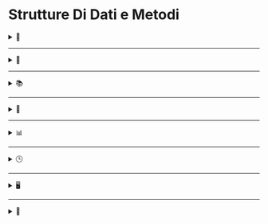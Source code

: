 # Strutture Di Dati e Metodi

<details>
<Summary> 💬 </Summary>

# STRINGHE

### `VARIABILE_STRINGA.Length`

restituisce la lunghezza

```csharp
string nome2 = "abcd";
int lunghezza = nome2.Length; // lunghezza = 4
```

---

### `string.isNullOrWhiteSpace( VARIABILE_STRINGA )`

restituisce booleano se c'è o meno un valore null o uno spazio vuoto

```csharp
string nome3 = "Nome1";
bool check = string.IsNullOrWhiteSpace(nome3); // check = false
```

---

### `VARIABILE_STRINGA.ToLower()`

restituisce stringa in minuscolo

```csharp
string nome4 = "NOME1";
string minuscolo = nome4.ToLower();   //  minuscolo = "nome1"
```

---

### `VARIABILE_STRINGA.ToUpper()`

restituisce stringa in maiuscolo

```csharp
string minuscolo = "nome1";
string maiuscolo = minuscolo.ToUpper();     // maiuscolo = "NOME1"
```

---

### `VARIABILE_STRINGA.Trim()`

rimuove gli spazi bianchi all'inizio e alla fine di una stringa

```csharp
string nome6 = "   Nome1   ";
nome6 = nome6.Trim();        // nome6 = "Nome1"
```

---

### `VARIABILE_STRINGA.Split( 'CARATTERE_CHAR' )`

separa la stringa usando l'argomento come punto di interruzione 

```csharp
string nome7 = "Nome1,Nome2,Nome3";
string[] nomi3 = nome7.Split(',');
foreach (string oggetto in nomi3)
{
    Console.WriteLine(oggetto);
}
```

> output:

```
Nome1
Nome2
Nome3
```

---

### `VARIABILE_STRINGA.Replace( "STRINGA_A","STRINGA_B" )`

sostituisce una sottostringa (STRINGA_A) con un altra sotostringa (STRINGA_B)

```csharp
string nome8 = "Nome1";
Console.WriteLine(nome8.Replace("Nome1","Nome2"));
```

---

### `VARIABILE_STRINGA.SubString( int INDEX_INIZIALE, int LUNGHEZZA_STRINGA )`

restituisce una sottostringa (parte dallo 0 e lo fa per 3 caratteri)

```csharp
string nome9="Nome1";
Console.WriteLine(nome9.Substring(0,3)); //output: Nom
```

---

### `VARIABILE_STRINGA.Contains( "STRINGA_DA_CERCARE" )`

Verifica se una string continuene una sottostringa

```csharp
string nome10 = "Nome1";
bool contiene = nome10.Contains("Nom"); // contiene = true
```

---

### `VARIABILE_STRINGA.IndexOf( "subStringaDaCercare" )`

restituisce l'indice della prima occorrenza di una sottostringa. se lo trova restituisce 0. se non trova la sottostringa restituisce -1

```csharp
string nome11 = "Nome1";
Console.WriteLine(nome10.IndexOf("Nome1")); 
// output: 0
```

---

### `VARIABILE_STRINGA.LastIndexOf("o") `

restituisce l'indice dell'ltima occorrenza di una stringa se non trova la sottostringa -1, parte dalla fine della stringa

```csharp
string nome12 = "Nome1";
int index = nome12.LastIndexOf("o"); 
// index = 3
// in questo caso la "o" si trova in posizione 3 
// partendo dalla fine della stringa
```

---

### `VARIABILE_STRINGA.StartsWith( "C" )`

restituisce true-false se la stringa inizia con la lettera stringa nell'argomento

```csharp
string nome13 = "Nome1";
bool check = nome13.StartsWith("N"); // check = true
```

---

### `VARIABILE_STRINGA.EndsWith( "1" )`

restituisce true-false se l'ultima lettera/substringa della stringa in esame è uguale all'argomento

```csharp
string nome14 = "Nome1";
bool check = nome14.EndsWith("1"); // check = true
```

---

### `VARIABILE_NUMERICA.ToString()`

converte un tipo di dato in stringa. dovrebbe funzionare con int, double, char ecc...

```csharp
int eta3 = 10;
string etaInString = eta3.ToString(); // etaInString = "10"
```

---

### `string.Join("SEPARATORE", DATO_REITERABILE)`

```csharp
Console.WriteLine(string.Join(", ", array));
// stampa tutto il contenuto dell'array

string mappa = string.Join(", ", array);
// creo una stringa formata dal contenuto dell'array separato da una virgola e l'assegno a string mappa
```

---

### `int.Parse( STRINGA_DA_CONVERTIRE )`

converte una stringa in un tipo di dato. se la convertsione non va a buon fine termina il programma con un errore.

```csharp
string eta4 = "10";
Console.WriteLine(int.Parse(eta4));
```

---

### `int.TryParse( STRINGA_DA_CONVERTITRE, out DATO_CONVERTITO )`

converte una stringa in un tipo di dato e restituisce un valore booleano che indica la conversione riuscita. se la conversione è riuscita il valore viene salvata nella variabile di riferimento `datoConvertito`

```csharp
string eta4 = "10";
int etaConvertita;
bool riuscita = int.TryParse (eta4, out etaConvertita) // riuscita = true
```

---

### `Convert.ToInt32( STRINGA_CON_NUMERO_DA_CONVERTIRE )`

converte un tipo di dato in un altro tipo di dato. se la conversione non è riuscita viene generata un'ecezzione di tipo InvalidCastException ed il programma si blocca

```csharp
string eta7 = "10";
int convertito = Convert.ToInt32(eta7); // convertito = 10
```

---

### `conversione implicita` :

possibile da `int` a `double`, non da `double` a `int`

```csharp
int eta8 = 10;
double altezza3 = eta8;
```

### `conversione esplicita (cast)`

```csharp
double altezza4 = 1.70;
int eta9 = (int)altezza4;
```

---

### `tipi e concatenazioni`

```csharp
// posso stampare il tipo della variabile con GetType()
Console.WriteLine($"tipo della var è: {eta8.GetType()}");
Console.WriteLine($"tipo della var è: {altezza.GetType()}");

// concatenazione con string.format
string nome15 = "Nome1";
string cognome1 = "Rossi";
Console.WriteLine(string.Format ("{0} {1}", nome15, cognome1));
```

</details>

---

<details>
<summary>📝</summary>

# LISTE

### `VARIABILE_LISTA.Count`

restituisce il numero di elementi di una lista

```csharp
var lista1 = new List<int> { 1, 2, 3, 4, 5 }; 
int numeroDiElementi = lista1.Count; // <--
```

---

### `VARIABILE_LISTA.Add( ELEMENTO_DA_AGGIUNGERE )`

 aggiunge un elemento alla fine di una lista

```csharp
var lista = new List<int> { 1, 2, 3, 4, 5 }; 
lista.Add(6); // aggiunge 6 alla fine di lista2
Console.WriteLine(string.Join(", ", lista2)); // stampa lista2
```

---

### `LISTA_CONTENITORE.AddRange( LISTA_IN_CODA )`

aggiunge una collezione alla fine di una lista

```csharp
var lista3 = new List<int> { 1, 2, 3, 4, 5 }; 
var lista4 = new List<int> { 6, 7, 8, 9, 10 }; 
lista3.AddRange(lista4); 
// lista3 = { 1, 2, 3, 4, 5, 6, 7, 8, 9, 10 }
```

---

### `VARIABILE_LISTA.Clear()`

cancella gli elementi di una lista

```csharp
var lista5 = new List<int> { 1, 2, 3, 4, 5 }; 
lista5.Clear();
// lista5 = { }
```

---

### `VARIABILE_LISTA.Contains( VALORE )`

restituisce true-false se una lista contiene un elemento

```csharp
var lista6 = new List<int> { 1, 2, 3, 4, 5 }; 
bool check = lista6.Contains(3); 
// check = true
```

 ---

### `VARIABILE_LISTA.IndexOf( VALORE )`

restituisce l'indice di un elemento di una lista. se l'elemento non c'è restituisce -1

```csharp
var lista7 = new List<int> { 1, 2, 3, 4, 5 }; 
int index = lista7.IndexOf(3);
// index = 2

int index = lista7.IndexOf(8);
// index = -1
```

---

### `VARIABILE_LISTA.Remove( VALORE )`

cancella la prima occorrenza di un elemento di una lista

```csharp
var lista8 = new List<int> { 1, 2, 3, 4, 5 }; 
lista8.Remove(3); 
// lista8 = { 1, 2, 4, 5 } 
```

---

### `VARIABILE_LISTA.RemoveAt( INDEX )`

cancella un elemento di una lista in base all'indice

```csharp
var lista9 = new List<int> { 1, 2, 3, 4, 5 }; 
lista9.RemoveAt(2); 
// lista9 = { 1, 2, 4, 5}
```

---

### `VARIEBILE_LISTA.Sort();`

ordina gli elementi di una lista

```csharp
var lista10 = new List<int> { 5, 3, 1, 4, 2 }; 
lista10.Sort(); 
// lista10 = { 1, 2, 3, 4, 5}
```

 ---

### `var[] ARRAY = VARIABILE_LISTA.ToArray();`

restituisce un array a partire da una lista

```csharp
var lista11 = new List<int> { 1, 2, 3, 4, 5 }; 
int[] array = lista11.ToArray(); 
// array = [ 1, 2, 3, 4, 5 ]
```

---

### `VARIABILE_LISTA.TrimExcess();`

riduce la capacita di una lista al numero di elementi presenti (poiché a differenza di un array, le liste si possono espandere, prenotandosi degli spazi in memoria)

```csharp
var lista12 = new List<int> { 1, 2, 3, 4, 5 }; 
lista12.TrimExcess(); 
Console.WriteLine(lista12.Capacity); 
```

</details>

---

<details>
<summary>📚</summary>

# DIZIONARI

### `VARIABILE_DIZIONARIO.Count`

Restituisce il numero di coppie chiave-valore in un dizionario.  

```csharp
var dizionario = new Dictionary<string, int> { {"A", 1}, {"B", 2} };
int count = dizionario.Count; // count = 2
```

---

### `VARIABILE_DIZIONARIO.Add( CHIAVE, VALORE )`

Aggiunge una coppia chiave-valore.  

```csharp
var dizionario = new Dictionary<string, int>();
dizionario.Add("C", 3); 
// dizionario = { {"C", 3} }
```

---

### `VARIABILE_DIZIONARIO.Remove( CHIAVE )`

Rimuove una coppia chiave-valore usando la chiave.

```csharp
var dizionario = new Dictionary<string, int> { {"A", 1}, {"B", 2} };
dizionario.Remove("A");
// dizionario = { {"B", 2} }
```

---

### `VARIABILE_DIZIONARIO.ContainsKey( CHIAVE )`

Verifica se una chiave è presente.  

```csharp
bool contiene = dizionario.ContainsKey("B"); // contiene = true
```

---

### `VARIABILE_DIZIONARIO.ContainsValue( VALORE )`

Verifica se un valore è presente.

```csharp
bool contiene = dizionario.ContainsValue(2); // contiene = true
```

---

### `VARIABILE_DIZIONARIO.TryGetValue( CHIAVE, out VALORE )`

Restituisce `true` se trova la chiave, e assegna il valore corrispondente a `VALORE`.

```csharp
int valore;
bool trovato = dizionario.TryGetValue("B", out valore); // trovato = true, valore = 2
```

---

### `VARIABILE_DIZIONARIO.Clear()`

Rimuove tutte le coppie chiave-valore.  

```csharp
dizionario.Clear();
// dizionario = { }
```

</details>

---

<details>
<summary>🔢</summary>

# ARRAY

### `ARRAY.Length`

Restituisce la lunghezza dell'array.  

```csharp
int[] numeri = {1, 2, 3};
int lunghezza = numeri.Length; // lunghezza = 3
```

---

### `ARRAY.GetValue( INDICE )`

Restituisce il valore in un indice specifico.  

```csharp
int valore = numeri.GetValue(1); // valore = 2
```

---

### `ARRAY.SetValue( VALORE, INDICE )`

Assegna un valore a un indice specifico.  

```csharp
numeri.SetValue(10, 1);
// numeri = {1, 10, 3}
```

---

### `Array.Sort( ARRAY )`

Ordina un array in ordine crescente.

```csharp
Array.Sort(numeri);
// numeri = {1, 2, 3}
```

---

### `Array.Reverse( ARRAY )`

Inverte l'ordine degli elementi.  

```csharp
Array.Reverse(numeri);
// numeri = {3, 2, 1}
```

---

### `Array.IndexOf( ARRAY, VALORE )`

Restituisce l'indice della prima occorrenza di un valore.  

```csharp
int index = Array.IndexOf(numeri, 2); // index = 1
```

---

### `Array.Clear( ARRAY, INDICE_INIZIALE, NUM_ELEMENTI )`

Imposta a zero/null un intervallo di elementi.  

```csharp
Array.Clear(numeri, 0, 2);
// numeri = {0, 0, 3}
```

### `ARRAY_DA_COPIARE.CopyTo(ARRAY_DESTINAZIONE, INDEX_di_PARTENZA)`

copia un array in un altro array

```csharp
int[] array1 = { 1, 2, 3, 4, 5 }; 
int[] array2 = new int[array1.Length]; 
array1.CopyTo(array2, 0);
// array2 = { 1, 2, 3, 4, 5 }
```

</details>

---

<details>
<summary>📊</summary>

# MATH

### `Math.Abs( VALORE )`

Restituisce il valore assoluto.  

```csharp
int assoluto = Math.Abs(-5); // assoluto = 5
```

---

### `Math.Pow( BASE, ESPONENTE )`

Restituisce la potenza.  

```csharp
double potenza = Math.Pow(2, 3); // potenza = 8
```

---

### `Math.Sqrt( VALORE )`

Restituisce la radice quadrata.  

```csharp
double radice = Math.Sqrt(16); // radice = 4
```

---

### `Math.Round( VALORE, CIFRE_DECIMALI )`

Arrotonda un valore.  

```csharp
double arrotondato = Math.Round(3.14159, 2); // arrotondato = 3.14
```

---

### `Math.Max( VAL1, VAL2 )` e `Math.Min( VAL1, VAL2 )`

Restituisce il maggiore/minore tra due valori.  

```csharp
int massimo = Math.Max(10, 20); // massimo = 20
int minimo = Math.Min(10, 20);  // minimo = 10
```

</details>

---

<details>
<summary>🕒</summary>

# DATETIME E TIMESPAN

### `DateTime.Now` e `DateTime.Today`

Restituisce l'orario attuale o solo la data.  

```csharp
DateTime now = DateTime.Now;  
DateTime oggi = DateTime.Today;
```

---

### `TimeSpan`

E' una struttura che rappresenta un intervallo di tempo
Sottrazione tra due dati `DateTime` genera un dato `TimeSpan`.

```csharp
DateTime today = DateTime.Today;
DateTime dataDiNascita = new DateTime (1990,2,1)
TimeSpan eta = today - dataDiNascita;
```

---

### `VAR_TIMESPAN.Days`

```csharp
TimeSpan eta = today - dataDiNascita;
int anni = eta.Days/365;

// ALTRI METODI:

// ------------------------

// eta.Days 
// eta.Hours
// eta.Minutes
// eta.Seconds
// eta.Milliseconds
// eta.Ticks    

// restituiscono un int

// ------------------------

// eta.TotalDays
// eta.TotalHours
// eta.TotalMinutes
// eta.TotalSeconds
// eta.TotalMilliseconds
// eta.TotalTicks

// restituiscono un double
```

---

## Formattazione

### `DATE_VAR.ToLongDateString()`

```csharp
Console.WriteLine($"{today.ToLongDateString()}");
// lunedi 18 novembre 2024
```

---

### `DATE_VAR.ToShortDateString()`

```csharp
Console.WriteLine($"{today.ToShortDateString()}");
// 18/11/2024
```

---

### `VARIABILE_DATETIME.ToString( FORMATO )`

Converte una data in stringa con formato specifico.  

```csharp
string formato = oggi.ToString("dd/MM/yyyy");
```

---

### `DATE_VAR.ToString( "FORMATO_PERSONALIZZATO" )`

```
Sintassi:

"MMMM"      ->      gennaio
"MM"        ->      01 
"dddd"      ->      lunedì
"yyyy"      ->      2024
```

```csharp
Console.WriteLine($": {today.ToString("MMMM")}");
// novembre
```

```csharp
Console.WriteLine($"{today.ToString("MM")}");
// 11
```

```csharp
Console.WriteLine($"{today.ToString("dd-MM-yyyy")}");
// 18/11/2024
```

Si può inserire una data e farci restituire il giorno della settimana corrispondente

`.DayOfWeek` restituisce in inglese

```csharp
Console.WriteLine(today.DayOfWeek);
// monday 
```

```csharp
// ESEMPI EXTRA:
Console.WriteLine("Il giorno della settimana è: " + (int)birthDate.DayOfWeek);
// (int)birthDate.DayOfWeek restituisce il numero della settimana 

Console.WriteLine("Il giorno della settimana è: " + (int)birthDate.DayOfYear);
// (int)birthDate.DayOfYear restituisce il numero giorno dell'anno
```

---

### `VARIABILE_DATETIME.AddDays( NUM_di_GIORNI )`

Aggiunge giorni a una data.  

```csharp
DateTime futuro = today.AddDays(5);  
// futuro = oggi + 5 giorni
```

---

### `VARIABILE_DATETIME.AddMonths( NUM_di_MESI )`

Aggiunge mesi a una data.  

```csharp
DateTime traTotMesi = today.AddMonths(3);  
// traTotMesi = oggi + 3 mesi
```

---

### `VARIABILE_DATETIME.AddYears( NUM_di_ANNI )`

Aggiunge anni a una data.  

```csharp
DateTime prossimoCompleanno = compleanno.AddYears(1);  
// prossimoCompleanno = compleanno + 1 anno
```

---

### `DateTime.Compare( DATA1 , DATA2 )`

`DateTime.Compare( DATA1 , DATA2 )` 

restituisce 

`-1` SE `DATA1 < DATA2`

`0` SE `DATA1 == DATA2`

`1` SE `DATA1 > DATA2`

```csharp
DateTime date1 = DateTime.Today; // Oggi
DateTime date2 = new DateTime (2024,12,31); // scegli una data
int result = DateTime.Compare(date1,date2); // confronto tra le date

Console.WriteLine(result);

if (result < 0)
{
    Console.WriteLine("La prima data viene prima della seconda data");
}
else if (result > 0)
{
    Console.WriteLine("La seconda data  viene prima della prima data");
}
else
{
    Console.WriteLine("Le due date sono uguali");
}
```

</details>

---

<details>
<summary>🖥️</summary>

# CONSOLE

### `Console.WriteLine( "MESSAGGIO" )` e `Console.ReadLine()`

Stampa un messaggio o legge un input.

```csharp
Console.WriteLine("Inserisci il tuo nome:");
string nome = Console.ReadLine();
```

---

### `Console.Clear()`

Pulisce la console.  

```csharp
Console.Clear();
```

---

### `Console.ForegroundColor` e `Console.BackgroundColor`

Cambia i colori del testo e dello sfondo.  

```csharp
Console.ForegroundColor = ConsoleColor.Green;
Console.BackgroundColor = ConsoleColor.Black;
Console.WriteLine("Testo verde su sfondo nero");
Console.ResetColor();
```

---

### `Console.KeyAvailable` e `Console.ReadKey()`

Rileva se un tasto è stato premuto e legge l'input.  

```csharp
if (Console.KeyAvailable) {
    var key = Console.ReadKey();
    Console.WriteLine($"Hai premuto: {key.Key}");
}
```

</details>

---

<details>
<summary>📂</summary>

# FILE


### Task: Creare, Leggere, Scrivere da un file .txt

NOTA: file deve essere contenuto/viene creato all'interno della directory del progetto

---

## LETTURA DI UN FILE

```csharp
string path = @"test.txt";
// collego ad una variabile stringa il collegamento

string[] lines = File.ReadAllLines(path);
// legge tutte le righe e le mette in un array di stringhe

foreach (string line in lines)
{
    Console.WriteLine(line); // stampo la riga
}
```

<!-- OPPURE creo un nuovo array della stessa lunghezza

```csharp
//OPPURE creo un nuovo array della stessa lunghezza 
string [] nomi = new string[lines.Length]; 
for (int i = 0; i < lines.Length; i++)
{
    nomi[i] = lines[i];
}

foreach (string nome in nomi)
{
    Console.WriteLine(nome);
}
``` -->

---

## METODI DI FILE

#### CREARE UN FILE

### `File.Create(STRINGA_CON_NOME_FILE).Close()`

```csharp
// Creare un file - 
// NOTA: "path" è un nome a qualsiasi che diamo noi a piacere 
// alla nostra variabile stringa che contine il nome vero e proprio del file

string path = @"test.txt"; // come string STRINGA_CON_NOME_FILE = @"test.txt", solo che qui la chiamo path
File.Create(path).Close(); // creo il file chiamato test.txt, perché dentro "path" c'è scritto "text.txt"

```

#### CREARE UN FILE CON UN NOME PERSONALIZZATO



```c#
string nomeUtente = Console.ReadLine();     // leggo inserimento dell'utente e lo salvo in nomeUtente

// ATTENZIONE AI PROSSIMI PASSAGGI: 
string nomeFile = nomeUtente + ".txt"; 
//     nomeFile è il nome della variabile stringa, che contiente nomeUtente (come l'esempio di string path)
//     nomeUtente è il nome del file inserito dall'utente con Console.ReadLine(), poi concatenato con + ".txt"

File.Create(nomeFile).Close(); // <---- creo il file (QuelloCheHaScrittolUtente).txt


// STESSA OPERAZIONE, MODO ALTERNATIVO
string nomeFile2 = $"@{nomeUtente}.txt"     // stessa identica cosa ma con la concatenazione di stringe usando il $
File.Create(nomeFile2).Close();


```
---
#### SOVRASCRIVERE UN FILE

### `File.WriteAllText(STRING_NOME_FILE, VAR_DA_SCRIVERE); `

```c#
string path = @"test.txt";                      // "path" è una stringa che contiene il nome del file
File.Create(path).Close();                      // creo il file chiamato "test.txt"
File.WriteAllText(path, "Hello World!");        // sovrascrivo "Hello World!" dentro "test.txt"
```

#### SCRIVERE ALLA FINE DI UN FILE

### `File.AppendAllText(STRING_NOME_FILE, VAR_DA_SCRIVERE);`
```c#
File.AppendAllText(path, "Hello World! \n" );   

// se voglio AGGIUNGERE un testo alla fine di ciò che c'è già dentro "test.txt"
// uso .AppendAllText
// "\n" è come andare a capo premendo invio
```
#### STESSA OPERAZIONE, MODO ALTERNATIVO
```c#
File.AppendAllText(path, numero + "\n");  

// IN QUESTO CASO viene scritto nel file qualunque numero ci sia scritto dentro la variabile "numero" 
```
---
#### SCRIVO UNA LISTA DENTRO UN FILE

### `File.AppendAllLines(STRING_NOME_FILE, VAR_LISTA);`

```c#
string path = @"test.txt";
File.Create(path).Close();
List<string> elencoDiAnimali = new List<string> { "cane", "gatto", "topo", "gallina", "mucca" };

File.AppendAllLines(path, elencoDiAnimali); // <---
// nel mio file chiamato "text.txt" troverò scritta la lista elencoDiAnimali
```

#### OPERAZIONI CON I FILE
```C#
// Leggere da un file
string content = File.ReadAllText(path);

// Copiare un file 
string path2 = @"test2.txt";

// Eliminare un file
File.Delete(path2);

// Controlla se un file esiste
if(File.Exists(path))
{
    //do this;
}
else
{
    //do that;
}

//Ottenere info su un file
FileInfo info = new FileInfo (path);
Console.WriteLine (info.Lenght);
Console.WriteLine (info.CreationTime);

// fare riferimento solo al nome del file senza il path
string filename = Path.GetFileName(path);
Console.WriteLine (fileName);

// fare riferimento solo all'estensione del file
string extension = Path.GetExtension(path);
Console.WriteLine (extension);

// fare riferimento solo al nome del file senza l'estensione
string fileNameWithouthExtension = Path.GetFileNameWithoutExtension(path);
Console.WriteLine (fileNameWithouthExtension);

// creare la copia di un file
string copyPath = Path.Combine (dir, "text.txt");
File.Copy(path, copyPath);

// spostare un file
string movePath = Path.Combine(dir, "test2.txt");
File.Move(copyPath, movePath);

// Eliminare un file
File.Delete(movePath);

//eliminare una dir e tutti i file e dir che ci sono al suo interno
Directory.Delete(dir, true);

// eliminare tutti i file di una dir
string[] files = Directory.GetFiles(dir);
foreach (string file in files)
{
    File.Delete(file);
}

// eliminare tutti i file e le dir in una dir 
string[] all = Directory.GetFileSystemEntries(dir);
foreach (string a in all)
{
    if (File.Exist(a))
    {
        File.Delete(a);
    }
    else
    {
        Directory.Delete(a,true);
    }
}


```

## METODI DIRECTORY

```csharp
//Ottenere info su una directory
string dir = "."; // parto dalla cartella del progetto dotnet nel quale sono 
DirectoryInfo dirInfo = new DirectoryInfo(dir);
Console.WriteLine(dirInfo.CreationTime);

// Ottenere info su tutti i file in una directory (SOLO FILE)
string[] files = Directory.GetFiles(dir);
foreach(string file in files)
{
    Console.WriteLine(file);
}

// ottenere info su tutti i file e le dir in una dir (FILE E CARTELLE)
string[] all = Directory.GetFileSystemEntries(dir);
foreach( string a in all)
{
    Console.WriteLine(a);
}

// ottenere informazioni su tutti i file e dir in una dir con un filtro
string[] txtFiles = Directory.GetFiles(dir,"*.txt");
foreach (string txtFile in txtFiles)
{
    Console.WriteLine(txtFile);
}
```

## MISH

```C#
// Creare un file
string path = @"test.txt";
File.Create(path).Close();

//Scrivere un file
File.WriteAllText(path, "Hello World!");

// Leggere da un file
string content = File.ReadAllText(path);

// Copiare un file 
string path2 = @"test2.txt";

// Eliminare un file
File.Delete(path2);

// Creare una directory
string dir = @"test";
Directory.CreateDirectory(dir);

// Eliminare una directory
Directory.Delete(dir);

// Crea un file temporaneo
string tempFile = Path.GetTempFileName();
Console.WriteLine(tempFile);

// Creare un file temporaneo in una directory specifica
// Path.Combine unisce i path in questo caso aggiunge "temp alla deirectory temporaena
string tempDir = Path.Combine(Path.GetTempPath(), "temp");
Directory.CreateDirectory(tempDir);
```
</details>